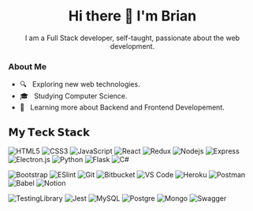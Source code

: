 <div align="center">
  <h1> Hi there 👋 I'm Brian </h1>
  I am a Full Stack developer, self-taught, passionate about the web development.
</div>

  <h3> About Me </h3>

  - 🔍 &nbsp; Exploring new web technologies.
  - 🎓 &nbsp; Studying Computer Science.
  - 🎯 &nbsp; Learning more about Backend and Frontend Developement.



## 𝗠𝘆 𝗧𝗲𝗰𝗸 𝗦𝘁𝗮𝗰𝗸

![HTML5](https://img.shields.io/badge/-HTML5-%23E44D27?style=flat-square&logo=html5&logoColor=ffffff)
![CSS3](https://img.shields.io/badge/-CSS3-%231572B6?style=flat-square&logo=css3)
![JavaScript](https://img.shields.io/badge/-JavaScript-%23F7DF1C?style=flat-square&logo=javascript&logoColor=000000&labelColor=%23F7DF1C&color=%23FFCE5A)
![React](https://img.shields.io/badge/-React-%23282C34?style=flat-square&logo=react)
![Redux](https://img.shields.io/badge/redux-%23593d88.svg?style=flat&for-the-badge&logo=redux&logoColor=white)
![Nodejs](https://img.shields.io/badge/node.js-%2343853D.svg?style=flat&for-the-badge&logo=node-dot-js&logoColor=white)
![Express](https://img.shields.io/badge/express.js-%23404d59.svg?style=flat&for-the-badge&logo=express&logoColor=%2361DAFB)
![Electron.js](https://img.shields.io/badge/Electron-191970?style=flat&for-the-badge&logo=Electron&logoColor=white)
![Python](https://img.shields.io/badge/python-%2314354C.svg?style=flat&for-the-badge&logo=python&logoColor=white)
![Flask](https://img.shields.io/badge/flask-%23000.svg?style=flat&for-the-badge&logo=flask&logoColor=white)
![C#](https://img.shields.io/badge/c%23-%23239120.svg?style=flat&for-the-badge&logo=c-sharp&logoColor=white)

![Bootstrap](https://img.shields.io/badge/bootstrap-%23563D7C.svg?style=flat&for-the-badge&logo=bootstrap&logoColor=white)
![ESlint](https://img.shields.io/badge/-ESLint-%234B32C3?style=flat-square&logo=eslint)
![Git](https://img.shields.io/badge/-Git-%23F05032?style=flat-square&logo=git&logoColor=%23ffffff)
![Bitbucket](https://img.shields.io/badge/bitbucket-%230047B3.svg?style=flat&for-the-badge&logo=bitbucket&logoColor=white)
![VS Code](https://img.shields.io/badge/-VSCode-%23007ACC?style=flat-square&logo=visual-studio-code)
![Heroku](https://img.shields.io/badge/heroku-%23430098.svg?style=flat&for-the-badge&logo=heroku&logoColor=white)
![Postman](https://img.shields.io/badge/Postman-FF6C37?style=flat&for-the-badge&logo=postman&logoColor=red)
![Babel](https://img.shields.io/badge/Babel-F9DC3e?style=flat&for-the-badge&logo=babel&logoColor=black")
![Notion](https://img.shields.io/badge/Notion-%23000000.svg?style=flat&for-the-badge&logo=notion&logoColor=white)

![TestingLibrary](https://img.shields.io/badge/-TestingLibrary-%23E33332?style=flat&for-the-badge&logo=testing-library&logoColor=white)
![Jest](https://img.shields.io/badge/-jest-%23C21325?style=flat&for-the-badge&logo=jest&logoColor=white)
![MySQL](https://img.shields.io/badge/mysql-%2300f.svg?style=flat&for-the-badge&logo=mysql&logoColor=white)
![Postgre](https://img.shields.io/badge/postgres-%23316192.svg?style=flat&for-the-badge&logo=postgresql&logoColor=white)
![Mongo](https://img.shields.io/badge/MongoDB-%234ea94b.svg?style=flat&for-the-badge&logo=mongodb&logoColor=white)
![Swagger](https://img.shields.io/badge/swagger-%2343853D.svg?style=flat&for-the-badge&logo=swagger&logoColor=white)
